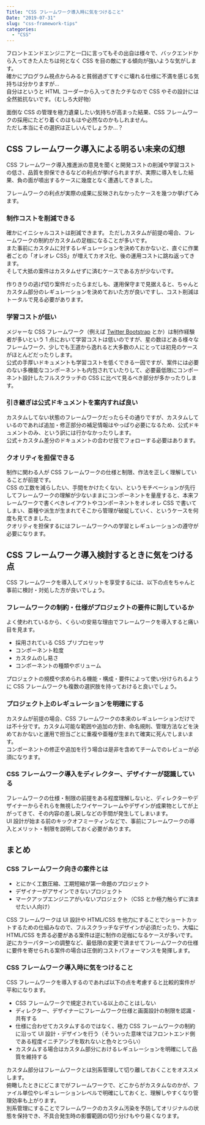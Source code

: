 ```yaml
---
Title: "CSS フレームワーク導入時に気をつけること"
Date: "2019-07-31"
slug: "css-framework-tips"
categories:
  - "CSS"
---
```


フロントエンドエンジニアと一口に言ってもその出自は様々で、バックエンドから入ってきた人たちは何となく CSS を目の敵にする傾向が強いような気がします。  
確かにプログラム視点からみると貧弱過ぎてすぐに壊れる仕様に不満を感じる気持ちは分かりますが…  
自分はというと HTML コーダーから入ってきたクチなので CSS やその設計には全然抵抗ないです。（むしろ大好物）

面倒な CSS の管理を極力遺棄したい気持ちが高まった結果、CSS フレームワークの採用にたどり着くのはもはや必然なのかもしれません。  
ただし本当にその選択は正しいんでしょうか…？

## CSS フレームワーク導入による明るい未来の幻想

CSS フレームワーク導入推進派の意見を聞くと開発コストの削減や学習コストの低さ、品質を担保できるなどの利点が挙げられますが、実際に導入をした結果、負の面が噴出するケースに幾度となく遭遇してきました。

フレームワークの利点が実際の成果に反映されなかったケースを幾つか挙げてみます。

### 制作コストを削減できる

確かにイニシャルコストは削減できます。
ただしカスタムが前提の場合、フレームワークの制約がカスタムの足枷になることが多いです。  
また事前にカスタムに対するレギュレーションを決めておかないと、直ぐに作業者ごとの「オレオレ CSS」が増えてカオス化、後の運用コストに跳ね返ってきます。  
そして大抵の案件はカスタムせずに済むケースである方が少ないです。

作りきりの逃げ切り案件だったらまだしも、運用保守まで見据えると、ちゃんとカスタム部分のレギュレーションを決めておいた方が良いですし、コスト削減はトータルで見る必要があります。

### 学習コストが低い

メジャーな CSS フレームワーク（例えば [Twitter Bootstrap](https://getbootstrap.com/) とか）は制作経験者が多いという 1 点において学習コストは低いのですが、星の数ほどある様々なフレームワーク、少しでも王道から逸れると大多数の人にとっては初見のケースがほとんどだったりします。  
公式の手厚いドキュメントも学習コストを低くできる一因ですが、案件には必要のない多機能なコンポーネントも内包されていたりして、必要最低限にコンポーネント設計したフルスクラッチの CSS に比べて見るべき部分が多かったりします。

### 引き継ぎは公式ドキュメントを案内すれば良い

カスタムしてない状態のフレームワークだったらその通りですが、カスタムしているのであれば追加・修正部分の補足情報はやっぱり必要になるため、公式ドキュメントのみ、という訳には行かなかったりします。  
公式＋カスタム差分のドキュメントの合わせ技でフォローする必要はあります。

### クオリティを担保できる

制作に関わる人が CSS フレームワークの仕様と制限、作法を正しく理解していることが前提です。  
CSS の工数を減らしたい、手間をかけたくない、というモチベーションが先行してフレームワークの理解が少ないままにコンポーネントを量産すると、本来フレームワークで書くべきレイアウトやコンポーネントをオレオレ CSS で書いてしまい、亜種や派生が生まれてそこから管理が破綻していく、というケースを何度も見てきました。  
クオリティを担保するにはフレームワークへの学習とレギュレーションの遵守が必要になります。

## CSS フレームワーク導入検討するときに気をつける点

CSS フレームワークを導入してメリットを享受するには、以下の点をちゃんと事前に検討・対処した方が良いでしょう。

### フレームワークの制約・仕様がプロジェクトの要件に則しているか

よく使われているから、くらいの安易な理由でフレームワークを導入すると痛い目を見ます。

- 採用されている CSS プリプロセッサ
- コンポーネント粒度
- カスタムのし易さ
- コンポーネントの種類やボリューム

プロジェクトの規模や求められる機能・構成・要件によって使い分けられるように CSS フレームワークも複数の選択肢を持っておけると良いでしょう。

### プロジェクト上のレギュレーションを明確にする

カスタムが前提の場合、CSS フレームワークの本来のレギュレーションだけでは不十分です。カスタム可能な範囲や追加の方針、命名規則、管理方法などを決めておかないと運用で担当ごとに重複や亜種が生まれて確実に死んでしまいます。  
コンポーネントの修正や追加を行う場合は是非を含めてチームでのレビューが必須になります。

### CSS フレームワーク導入をディレクター、デザイナーが認識している

フレームワークの仕様・制限の前提をある程度理解しないと、ディレクターやデザイナーからそれらを無視したワイヤーフレームやデザインが成果物としてが上がってきて、その内容の差し戻しなどの手間が発生してしまいます。  
UI 設計が始まる前のキックオフミーティンなどで、事前にフレームワークの導入とメリット・制限を説明しておく必要があります。

## まとめ

### CSS フレームワーク向きの案件とは

- とにかく工数圧縮、工期短縮が第一命題のプロジェクト
- デザイナーがアサインできないプロジェクト
- マークアップエンジニアがいないプロジェクト（CSS とか極力触らずに済ませたい人向け）

CSS フレームワークは UI 設計や HTML/CSS を他力にすることでショートカットするための仕組みなので、フルスクラッチなデザインが必須だったり、大幅に HTML/CSS を弄る必要がある案件は逆に制作の足枷になるケースが多いです。  
逆にカラーパターンの調整など、最低限の変更で済ませてフレームワークの仕様に要件を寄せられる案件の場合は圧倒的コストパフォーマンスを発揮します。

### CSS フレームワーク導入時に気をつけること

CSS フレームワークを導入するのであれば以下の点を考慮すると比較的案件が平和になります。

- CSS フレームワークで規定されている以上のことはしない
- ディレクター、デザイナーにフレームワーク仕様と画面設計の制限を認識・共有する
- 仕様に合わせてカスタムするのではなく、極力 CSS フレームワークの制約に沿って UI 設計・デザインを行う（そういった意味ではフロントエンド側である程度イニチアシブを取れないと色々とつらい）
- カスタムする場合はカスタム部分におけるレギュレーションを明確にして品質を維持する

カスタム部分はフレームワークとは別系管理して切り離しておくことをオススメします。  
俯瞰したときにどこまでがフレームワークで、どこからがカスタムなのかが、ファイル単位やレギュレーションレベルで明確にしておくと、理解しやすくなり管理効率も上がります。  
別系管理にすることでフレームワークのカスタム汚染を予防してオリジナルの状態を保持でき、不具合発生時の影響範囲の切り分けもやり易くなります。
